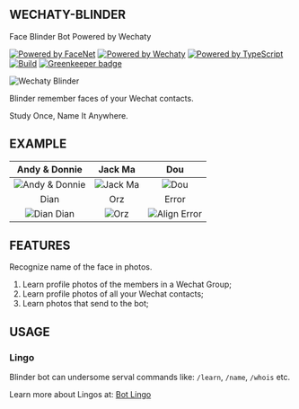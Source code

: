 WECHATY-BLINDER
---------------

Face Blinder Bot Powered by Wechaty

[![Powered by FaceNet](https://img.shields.io/badge/Powered%20By-FaceNet-green.svg)](https://github.com/zixia/node-facenet) [![Powered by Wechaty](https://img.shields.io/badge/Powered%20By-Wechaty-green.svg)](https://github.com/chatie/wechaty) [![Powered by TypeScript](https://img.shields.io/badge/Powered%20By-TypeScript-blue.svg)](https://www.typescriptlang.org/) [![Build](https://img.shields.io/travis/zixia/wechaty-blinder.svg?label=Build)](https://travis-ci.org/zixia/wechaty-blinder) [![Greenkeeper badge](https://badges.greenkeeper.io/zixia/wechaty-blinder.svg)](https://greenkeeper.io/)

![Wechaty Blinder](https://zixia.github.io/wechaty-blinder/images/blinder.jpg)

Blinder remember faces of your Wechat contacts.

Study Once, Name It Anywhere.

EXAMPLE
-------

Andy & Donnie | Jack Ma | Dou
 :---:  | :---: | :---:
![Andy & Donnie](https://zixia.github.io/wechaty-blinder/screenshots/andy-donnie.jpg?2) | ![Jack Ma](https://zixia.github.io/wechaty-blinder/screenshots/jack-ma.jpg) | ![Dou](https://zixia.github.io/wechaty-blinder/screenshots/dou.jpg)
Dian | Orz | Error
![Dian Dian](https://zixia.github.io/wechaty-blinder/screenshots/diandian.jpg) | ![Orz](https://zixia.github.io/wechaty-blinder/screenshots/orz.jpg) | ![Align Error](https://zixia.github.io/wechaty-blinder/screenshots/align-error.jpg)


FEATURES
--------

Recognize name of the face in photos.

1. Learn profile photos of the members in a Wechat Group;
1. Learn profile photos of all your Wechat contacts;
1. Learn photos that send to the bot;

USAGE
-----

### Lingo

Blinder bot can undersome serval commands like: `/learn`, `/name`, `/whois` etc.

Learn more about Lingos at: [Bot Lingo](https://github.com/zixia/wechaty-blinder/wiki/Lingo)
